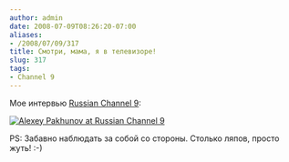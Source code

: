 ```yaml
---
author: admin
date: 2008-07-09T08:26:20-07:00
aliases:
- /2008/07/09/317
title: Смотри, мама, я в телевизоре!
slug: 317
tags:
- Channel 9
---
```


Мое интервью [Russian Channel 9](http://www.gotdotnet.ru/Channel9/568835.aspx):

[![Alexey Pakhunov at Russian Channel 9](/2008/07/Channel9.jpg)
](http://www.gotdotnet.ru/Channel9/568835.aspx)

PS: Забавно наблюдать за собой со стороны. Столько ляпов, просто жуть! :-)
